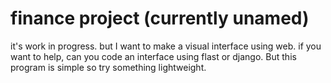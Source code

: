 # finance project (currently unamed)
it's work in progress.
but I want to make a visual interface using web.
if you want to help, can you code an interface using flast or django.
But this program is simple so try something lightweight.
